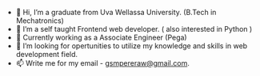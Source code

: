 - 👋 Hi, I’m a graduate from Uva Wellassa University. (B.Tech in Mechatronics)
- 🌱 I’m a self taught Frontend web developer. ( also interested in Python )
- 💼 Currently working as a Associate Engineer (Pega)
- 👀 I’m looking for opertunities to utilize my knowledge and skills in web development field.
- 📫 Write me for my email - gsmpereraw@gmail.com.

<!---
gsmperera/gsmperera is a ✨ special ✨ repository because its `README.md` (this file) appears on your GitHub profile.
You can click the Preview link to take a look at your changes.
--->
